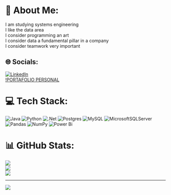 # 💫 About Me:
I am studying systems engineering<br>I like the data area<br>I consider programming an art<br>I consider data a fundamental pillar in a company<br>I consider teamwork very important


## 🌐 Socials:
[![LinkedIn](https://img.shields.io/badge/LinkedIn-%230077B5.svg?logo=linkedin&logoColor=white)](https://linkedin.com/in/brayan-rafael-neciosup-bolaños-407a59246/)<br> 
[!PORTAFOLIO PERSONAL](https://bryanneciosup626.wixsite.com/brayandataanalitics)
# 💻 Tech Stack:
![Java](https://img.shields.io/badge/java-%23ED8B00.svg?style=for-the-badge&logo=openjdk&logoColor=white) ![Python](https://img.shields.io/badge/python-3670A0?style=for-the-badge&logo=python&logoColor=ffdd54) ![.Net](https://img.shields.io/badge/.NET-5C2D91?style=for-the-badge&logo=.net&logoColor=white) ![Postgres](https://img.shields.io/badge/postgres-%23316192.svg?style=for-the-badge&logo=postgresql&logoColor=white) ![MySQL](https://img.shields.io/badge/mysql-%2300000f.svg?style=for-the-badge&logo=mysql&logoColor=white) ![MicrosoftSQLServer](https://img.shields.io/badge/Microsoft%20SQL%20Server-CC2927?style=for-the-badge&logo=microsoft%20sql%20server&logoColor=white) ![Pandas](https://img.shields.io/badge/pandas-%23150458.svg?style=for-the-badge&logo=pandas&logoColor=white) ![NumPy](https://img.shields.io/badge/numpy-%23013243.svg?style=for-the-badge&logo=numpy&logoColor=white) ![Power Bi](https://img.shields.io/badge/power_bi-F2C811?style=for-the-badge&logo=powerbi&logoColor=black)
# 📊 GitHub Stats:
![](https://github-readme-stats.vercel.app/api?username=BrayanR03&theme=react&hide_border=false&include_all_commits=false&count_private=false)<br/>
![](https://github-readme-streak-stats.herokuapp.com/?user=BrayanR03&theme=react&hide_border=false)<br/>
![](https://github-readme-stats.vercel.app/api/top-langs/?username=BrayanR03&theme=react&hide_border=false&include_all_commits=false&count_private=false&layout=compact)

---
[![](https://visitcount.itsvg.in/api?id=BrayanR03&icon=1&color=12)](https://visitcount.itsvg.in)

<!-- Proudly created with GPRM ( https://gprm.itsvg.in ) -->
